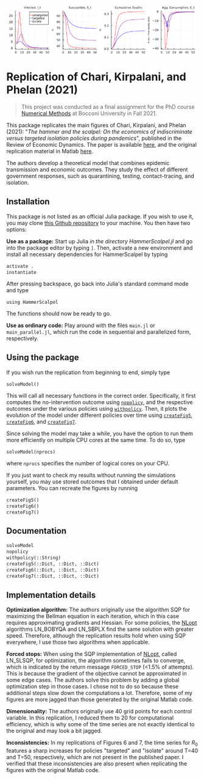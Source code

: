 ![header](./assets/header.png)

# Replication of Chari, Kirpalani, and Phelan (2021)

> This project was conducted as a final assignment for the PhD course [Numerical Methods](https://floswald.github.io/NumericalMethods/) at Bocconi University in Fall 2021.

This package replicates the main figures of Chari, Kirpalani, and Phelan (2021): "*The hammer and the scalpel: On the economics of indiscriminate versus targeted isolation policies during pandemics*", published in the Review of Economic Dynamics. The paper is available [here](https://doi.org/10.1016/j.red.2020.11.004), and the original replication material in Matlab [here](https://ideas.repec.org/c/red/ccodes/20-237.html).

The authors develop a theoretical model that combines epidemic transmission and economic outcomes. They study the effect of different government responses, such as quarantining, testing, contact-tracing, and isolation. 

## Installation

This package is not listed as an official Julia package. If you wish to use it, you may clone [this Github repository](https://github.com/JulianStreyczek/HammerScalpel.jl) to your machine. You then have two options:

**Use as a package:** Start up Julia _in the directory HammerScalpel.jl_ and go into the package editor by typing `]`. Then, activate a new environment and install all necessary dependencies for HammerScalpel by typing

    activate .
    instantiate 

After pressing backspace, go back into Julia's standard command mode and type
    
    using HammerScalpel

The functions should now be ready to go.

**Use as ordinary code:** Play around with the files `main.jl` or `main_parallel.jl`, which run the code in sequential and parallelized form, respectively. 

## Using the package

If you wish run the replication from beginning to end, simply type

    solveModel()

This will call all necessary functions in the correct order. 
Specifically, it first computes the no-intervention outcome using [`nopolicy`](@ref), and the respective outcomes under the various policies using [`withpolicy`](@ref). Then, it plots the evolution of the model under different policies over time using [`createFig5`](@ref), [`createFig6`](@ref), and [`createFig7`](@ref).

Since solving the model may take a while, you have the option to run them more efficiently on multiple CPU cores at the same time. 
To do so, type

    solveModel(nprocs)

where `nprocs` specifies the number of logical cores on your CPU. 

If you just want to check my results without running the simulations yourself, you may use stored outcomes that I obtained under default parameters. You can recreate the figures by running

    createFig5()
    createFig6()
    createFig7()

## Documentation

```@docs
solveModel
nopolicy
withpolicy(::String)
createFig5(::Dict, ::Dict, ::Dict)
createFig6(::Dict, ::Dict, ::Dict)
createFig7(::Dict, ::Dict, ::Dict)
```

## Implementation details

**Optimization algorithm:** The authors originally use the algorithm SQP for maximizing the Bellman equation in each iteration, which in this case requires approximating gradients and Hessian.
For some policies, the [NLopt](https://github.com/JuliaOpt/NLopt.jl) algorithms LN\_BOBYQA and LN\_SBPLX find the same solution with greater speed.
Therefore, although the replication results hold when using SQP everywhere, I use those two algorithms when applicable.

**Forced stops:** When using the SQP implementation of [NLopt](https://github.com/JuliaOpt/NLopt.jl), called LN\_SLSQP, for optimization, the algorithm sometimes fails to converge, which is indicated by the return message `FORCED_STOP` (<1.5% of attempts). This is because the gradient of the objective cannot be approximated in some edge cases. The authors solve this problem by adding a global optimization step in those cases. I chose not to do so because these additional steps slow down the computations a lot. Therefore, some of my figures are more jagged than those generated by the original Matlab code.

**Dimensionality:** The authors originally use 40 grid points for each control variable. In this replication, I reduced them to 20 for computational efficiency, which is why some of the time series are not exactly identical to the original and may look a bit jagged. 

**Inconsistencies:** In my replications of Figures 6 and 7, the time series for $R_0$ features a sharp increases for policies "targeted" and "isolate" around T=40 and T=50, respectively, which are not present in the published paper. I verified that these inconsistencies are also present when replicating the figures with the original Matlab code.
